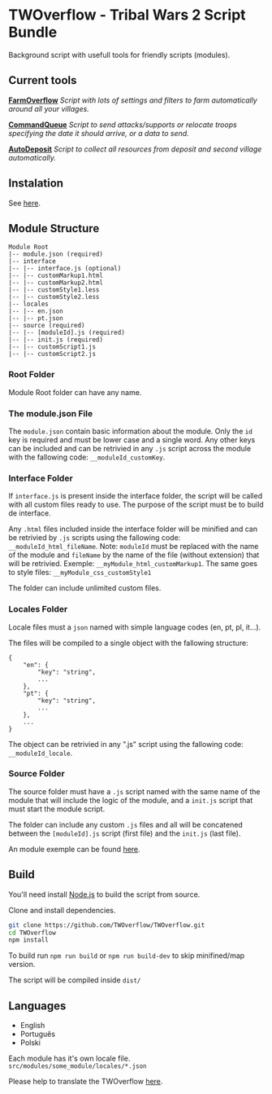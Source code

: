 # TWOverflow - Tribal Wars 2 Script Bundle

Background script with usefull tools for friendly scripts (modules).

## Current tools

**[FarmOverflow](https://github.com/TWOverflow/FarmOverflow)** _Script with lots of settings and filters to farm automatically around all your villages._

**[CommandQueue](https://github.com/TWOverflow/CommandQueue)** _Script to send attacks/supports or relocate troops specifying the date it should arrive, or a data to send._

**[AutoDeposit](https://github.com/TWOverflow/AutoDeposit)** _Script to collect all resources from deposit and second village automatically._

## Instalation

See [here](https://github.com/TWOverflow/TWOverflow/wiki).

## Module Structure

```
Module Root
|-- module.json (required)
|-- interface
|-- |-- interface.js (optional)
|-- |-- customMarkup1.html
|-- |-- customMarkup2.html
|-- |-- customStyle1.less
|-- |-- customStyle2.less
|-- locales
|-- |-- en.json
|-- |-- pt.json
|-- source (required)
|-- |-- [moduleId].js (required)
|-- |-- init.js (required)
|-- |-- customScript1.js
|-- |-- customScript2.js
```

### Root Folder

Module Root folder can have any name.

### The module.json File

The `module.json` contain basic information about the module.
Only the `id` key is required and must be lower case and a single word.
Any other keys can be included and can be retrivied in any `.js` script across the module with the fallowing code: `__moduleId_customKey`.

### Interface Folder

If `interface.js` is present inside the interface folder, the script will be called with all custom files ready to use. The purpose of the script must be to build de interface.

Any `.html` files included inside the interface folder will be minified and can be retrivied by `.js` scripts using the fallowing code: `__moduleId_html_fileName`. Note: `moduleId` must be replaced with the name of the module and `fileName` by the name of the file (without extension) that will be retrivied. Exemple: `__myModule_html_customMarkup1`.
The same goes to style files: `__myModule_css_customStyle1`

The folder can include unlimited custom files.

### Locales Folder

Locale files must a `json` named with simple language codes (en, pt, pl, it...).

The files will be compiled to a single object with the fallowing structure:

```
{
    "en": {
        "key": "string",
        ...
    },
    "pt": {
        "key": "string",
        ...
    },
    ...
}
```

The object can be retrivied in any ".js" script using the fallowing code: `__moduleId_locale`.

### Source Folder

The source folder must have a `.js` script named with the same name of the module that will include the logic of the module, and a `init.js` script that must start the module script.

The folder can include any custom `.js` files and all will be concatened between the `[moduleId].js` script (first file) and the `init.js` (last file).

An module exemple can be found [here](https://github.com/TWOverflow/CommandQueue).

## Build

You'll need install [Node.js](https://nodejs.org/en/download/) to build the script from source.

Clone and install dependencies.

```bash
git clone https://github.com/TWOverflow/TWOverflow.git
cd TWOverflow
npm install
```

To build run `npm run build` or `npm run build-dev` to skip minifined/map version.

The script will be compiled inside `dist/`

## Languages

- English
- Português
- Polski

Each module has it's own locale file. `src/modules/some_module/locales/*.json`

Please help to translate the TWOverflow [here](https://crowdin.com/project/twoverflow).
